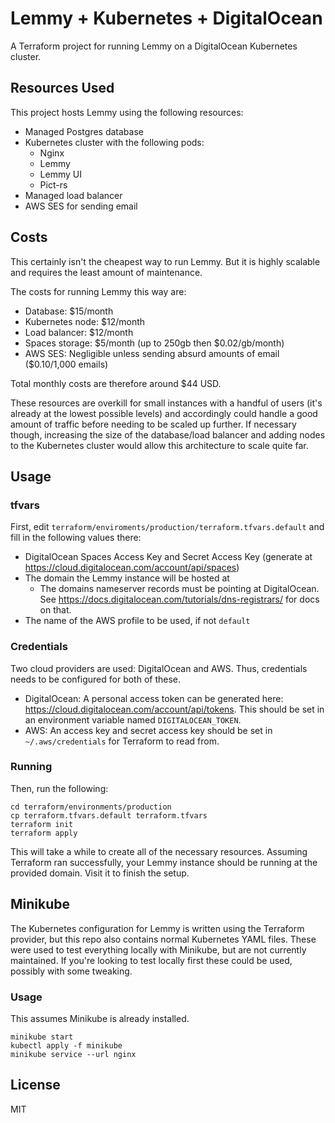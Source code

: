 Lemmy + Kubernetes + DigitalOcean
=================================

A Terraform project for running Lemmy on a DigitalOcean Kubernetes cluster.

## Resources Used

This project hosts Lemmy using the following resources:

* Managed Postgres database
* Kubernetes cluster with the following pods:
  * Nginx
  * Lemmy
  * Lemmy UI
  * Pict-rs
* Managed load balancer
* AWS SES for sending email

## Costs

This certainly isn't the cheapest way to run Lemmy. But it is highly scalable and requires the least amount of maintenance.

The costs for running Lemmy this way are:

* Database: $15/month
* Kubernetes node: $12/month
* Load balancer: $12/month
* Spaces storage: $5/month (up to 250gb then $0.02/gb/month)
* AWS SES: Negligible unless sending absurd amounts of email ($0.10/1,000 emails)

Total monthly costs are therefore around $44 USD.

These resources are overkill for small instances with a handful of users (it's already at the lowest possible levels) and accordingly could handle a good amount of traffic before needing to be scaled up further. If necessary though, increasing the size of the database/load balancer and adding nodes to the Kubernetes cluster would allow this architecture to scale quite far.

## Usage

### tfvars

First, edit `terraform/enviroments/production/terraform.tfvars.default` and fill in the following values there:

* DigitalOcean Spaces Access Key and Secret Access Key (generate at https://cloud.digitalocean.com/account/api/spaces)
* The domain the Lemmy instance will be hosted at
  * The domains nameserver records must be pointing at DigitalOcean. See https://docs.digitalocean.com/tutorials/dns-registrars/ for docs on that.
* The name of the AWS profile to be used, if not `default`

### Credentials

Two cloud providers are used: DigitalOcean and AWS. Thus, credentials needs to be configured for both of these.

* DigitalOcean: A personal access token can be generated here: https://cloud.digitalocean.com/account/api/tokens. This should be set in an environment variable named `DIGITALOCEAN_TOKEN`.
* AWS: An access key and secret access key should be set in `~/.aws/credentials` for Terraform to read from.

### Running

Then, run the following:

```
cd terraform/environments/production
cp terraform.tfvars.default terraform.tfvars
terraform init
terraform apply
```

This will take a while to create all of the necessary resources. Assuming Terraform ran successfully, your Lemmy instance should be running at the provided domain. Visit it to finish the setup.

## Minikube

The Kubernetes configuration for Lemmy is written using the Terraform provider, but this repo also contains normal Kubernetes YAML files. These were used to test everything locally with Minikube, but are not currently maintained. If you're looking to test locally first these could be used, possibly with some tweaking.

### Usage

This assumes Minikube is already installed.

```
minikube start
kubectl apply -f minikube
minikube service --url nginx
```

## License

MIT
